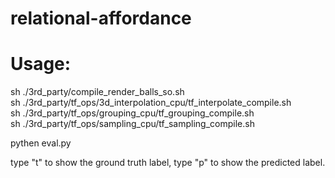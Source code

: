 # relational-affordance

Usage:
===

sh ./3rd_party/compile_render_balls_so.sh  
sh ./3rd_party/tf_ops/3d_interpolation_cpu/tf_interpolate_compile.sh  
sh ./3rd_party/tf_ops/grouping_cpu/tf_grouping_compile.sh  
sh ./3rd_party/tf_ops/sampling_cpu/tf_sampling_compile.sh  

pythen eval.py  

type "t" to show the ground truth label, type "p" to show the predicted label.